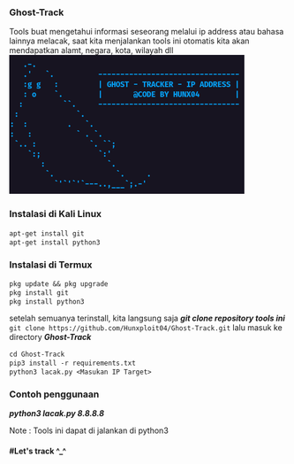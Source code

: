 ### Ghost-Track
Tools buat mengetahui informasi seseorang melalui ip address atau bahasa lainnya melacak, saat kita menjalankan tools ini otomatis kita akan mendapatkan alamt, negara, kota, wilayah dll 
<img src="https://github.com/Hunxploit04/Ghost-Track/blob/main/lacak.png" >

### Instalasi di Kali Linux 
```
apt-get install git 
apt-get install python3
```

### Instalasi di Termux
```
pkg update && pkg upgrade
pkg install git
pkg install python3
```

setelah semuanya terinstall, kita langsung saja ***git clone repository tools ini*** ```git clone https://github.com/Hunxploit04/Ghost-Track.git``` 
lalu masuk ke directory ***Ghost-Track***

```
cd Ghost-Track
pip3 install -r requirements.txt
python3 lacak.py <Masukan IP Target>
```
### Contoh penggunaan
***python3 lacak.py 8.8.8.8***

Note : 
Tools ini dapat di jalankan di python3 

#### #Let's track ^_^

